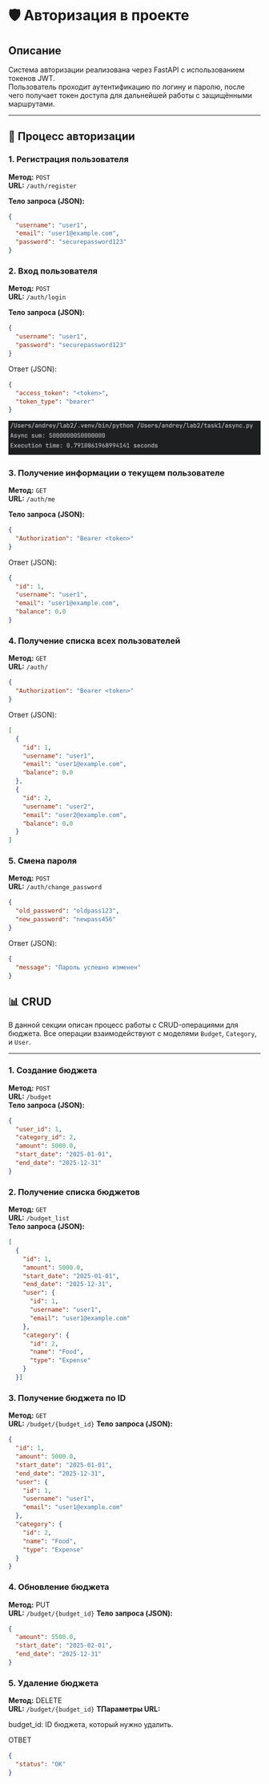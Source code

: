 # 🛡️ Авторизация в проекте

## Описание

Система авторизации реализована через FastAPI с использованием токенов JWT.  
Пользователь проходит аутентификацию по логину и паролю, после чего получает токен доступа для дальнейшей работы с защищёнными маршрутами.

---

## 📩 Процесс авторизации

### 1. Регистрация пользователя

**Метод:** `POST`  
**URL:** `/auth/register`

**Тело запроса (JSON):**

```json
{
  "username": "user1",
  "email": "user1@example.com",
  "password": "securepassword123"
}
```
### 2. Вход пользователя
**Метод:** `POST`  
**URL:** `/auth/login`

**Тело запроса (JSON):**
```json
{
  "username": "user1",
  "password": "securepassword123"
}
```


Ответ (JSON):
```json
{
  "access_token": "<token>",
  "token_type": "bearer"
}

```
![Описание изображения](images/1.png)
### 3. Получение информации о текущем пользователе

**Метод:** `GET`  
**URL:** `/auth/me`

**Тело запроса (JSON):**
```json
{
  "Authorization": "Bearer <token>"
}
```

Ответ (JSON):
```json
{
  "id": 1,
  "username": "user1",
  "email": "user1@example.com",
  "balance": 0.0
}
```

### 4. Получение списка всех пользователей


**Метод:** `GET`  
**URL:** `/auth/`

```json
{
  "Authorization": "Bearer <token>"
}
```
Ответ (JSON):
```json
[
  {
    "id": 1,
    "username": "user1",
    "email": "user1@example.com",
    "balance": 0.0
  },
  {
    "id": 2,
    "username": "user2",
    "email": "user2@example.com",
    "balance": 0.0
  }
]

```

### 5. Смена пароля

**Метод:** `POST`  
**URL:** `/auth/change_password`

```json
{
  "old_password": "oldpass123",
  "new_password": "newpass456"
}

```
Ответ (JSON):
```json
{
  "message": "Пароль успешно изменен"
}
```


## 📊  CRUD

В данной секции описан процесс работы с CRUD-операциями для бюджета. Все операции взаимодействуют с моделями `Budget`, `Category`, и `User`.

---

### 1. Создание бюджета

**Метод:** `POST`  
**URL:** `/budget`  
**Тело запроса (JSON):**

```json
{
  "user_id": 1,
  "category_id": 2,
  "amount": 5000.0,
  "start_date": "2025-01-01",
  "end_date": "2025-12-31"
}
```

### 2. Получение списка бюджетов

**Метод:** `GET`  
**URL:** `/budget_list`  
**Тело запроса (JSON):**

```json
[
  {
    "id": 1,
    "amount": 5000.0,
    "start_date": "2025-01-01",
    "end_date": "2025-12-31",
    "user": {
      "id": 1,
      "username": "user1",
      "email": "user1@example.com"
    },
    "category": {
      "id": 2,
      "name": "Food",
      "type": "Expense"
    }
  }]
```

### 3. Получение бюджета по ID

**Метод:** `GET`  
**URL:** `/budget/{budget_id}`
**Тело запроса (JSON):**
```json
{
  "id": 1,
  "amount": 5000.0,
  "start_date": "2025-01-01",
  "end_date": "2025-12-31",
  "user": {
    "id": 1,
    "username": "user1",
    "email": "user1@example.com"
  },
  "category": {
    "id": 2,
    "name": "Food",
    "type": "Expense"
  }
}
```

### 4. Обновление бюджета

**Метод:** PUT  
**URL:** `/budget/{budget_id}`
**Тело запроса (JSON):**
``` json
{
  "amount": 5500.0,
  "start_date": "2025-02-01",
  "end_date": "2025-12-31"
}
```

### 5. Удаление бюджета

**Метод:** DELETE  
**URL:** `/budget/{budget_id}`
**ТПараметры URL:**

budget_id: ID бюджета, который нужно удалить.

ОТВЕТ
``` json
{
  "status": "OK"
}
```